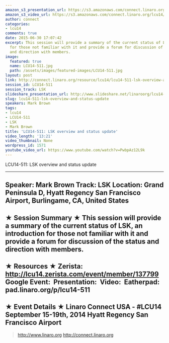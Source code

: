 ```yaml
---
amazon_s3_presentation_url: https://s3.amazonaws.com/connect.linaro.org/hkg15/Videos/09-19-Friday/LCU14-511.pdf
amazon_s3_video_url: https://s3.amazonaws.com/connect.linaro.org/lcu14/videos/09-19-Friday/LCU14-511-+LSK+overview+and+status+update.mp4
author: connect
categories:
- lcu14
comments: true
date: 2015-06-30 17:07:42
excerpt: This session will provide a summary of the current status of LSK, an introduction
  for those not familiar with it and provide a forum for discussion of the status
  and direction with members.
image:
  featured: true
  name: LCU14-511.jpg
  path: /assets/images/featured-images/LCU14-511.jpg
layout: post
link: http://connect.linaro.org/resource/lcu14/lcu14-511-lsk-overview-and-status-update/
session_id: LCU14-511
session_track: LSK
slideshare_presentation_url: http://www.slideshare.net/linaroorg/lcu14-511-lsk-update-and-overview
slug: lcu14-511-lsk-overview-and-status-update
speakers: Mark Brown
tags:
- lcu14
- LCU14-511
- LSK
- Mark Brown
title: 'LCU14-511: LSK overview and status update'
video_length: '13:21'
video_thumbnail: None
wordpress_id: 1571
youtube_video_url: https://www.youtube.com/watch?v=PwbpAz12L9k
---
```


LCU14-511: LSK overview and status update

---------------------------------------------------

Speaker: Mark Brown
Track: LSK
Location: Grand Peninsula D, Hyatt Regency San Francisco Airport, Burlingame, CA, United States
---------------------------------------------------

★ Session Summary ★
This session will provide a summary of the current status of LSK, an introduction for those not familiar with it and provide a forum for discussion of the status and direction with members.
---------------------------------------------------

★ Resources ★
Zerista: http://lcu14.zerista.com/event/member/137799
Google Event: 
Presentation: 
Video: 
Eatherpad: pad.linaro.org/p/lcu14-511
---------------------------------------------------

★ Event Details ★
Linaro Connect USA -  #LCU14 
September 15-19th, 2014
Hyatt Regency San Francisco Airport
---------------------------------------------------

> http://www.linaro.org
> http://connect.linaro.org